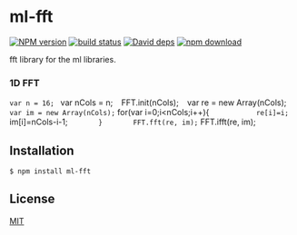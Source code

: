 # ml-fft

  [![NPM version][npm-image]][npm-url]
  [![build status][travis-image]][travis-url]
  [![David deps][david-image]][david-url]
  [![npm download][download-image]][download-url]

fft library for the ml libraries.

### 1D FFT

`var n = 16;
`        var nCols = n;
`
`        FFT.init(nCols);
`
`        var re = new Array(nCols);
`        var im = new Array(nCols);
`        for(var i=0;i<nCols;i++){
`            re[i]=i;
`            im[i]=nCols-i-1;
`        }
`
`        FFT.fft(re, im);
`        FFT.ifft(re, im);

## Installation

`$ npm install ml-fft`

## License

  [MIT](./LICENSE)

[npm-image]: https://img.shields.io/npm/v/ml-fft.svg?style=flat-square
[npm-url]: https://npmjs.org/package/ml-fft
[travis-image]: https://img.shields.io/travis/mljs/fft/master.svg?style=flat-square
[travis-url]: https://travis-ci.org/mljs/fft
[david-image]: https://img.shields.io/david/mljs/fft.svg?style=flat-square
[david-url]: https://david-dm.org/mljs/fft
[download-image]: https://img.shields.io/npm/dm/ml-fft.svg?style=flat-square
[download-url]: https://npmjs.org/package/ml-fft
